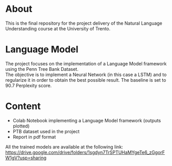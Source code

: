 # About
This is the final repository for the project delivery of the Natural Language Understanding course at the University of Trento.

# Language Model
The project focuses on the implementation of a Language Model framework using the Penn Tree Bank Dataset. </br>
The objective is to implement a Neural Network (in this case a LSTM) and to regularize it in order to obtain the best possible result. The baseline is set to 90.7 Perplexity score.

# Content
* Colab Notebook implementing a Language Model framework (outputs plotted)
* PTB dataset used in the project
* Report in pdf format

All the trained models are available at the following link:
https://drive.google.com/drive/folders/1sgdyn7TrSPTUHaMYgeTe6_zGgorFW1gV?usp=sharing

